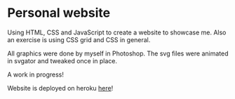 # Personal website

Using HTML, CSS and JavaScript to create a website to showcase me. Also an exercise is using CSS grid and CSS in general. 

All graphics were done by myself in Photoshop. The svg files were animated in svgator and tweaked once in place.

A work in progress!

Website is deployed on heroku [here](http://jimmysutherland.herokuapp.com)!
